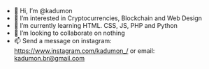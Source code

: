 - 👋 Hi, I’m @kadumon
- 👀 I’m interested in Cryptocurrencies, Blockchain and Web Design 
- 🌱 I’m currently learning HTML. CSS, JS, PHP and Python
- 💞️ I’m looking to collaborate on nothing
- 📫 Send a message on instagram: https://www.instagram.com/kadumon_/ or email: kadumon.br@gmail.com

